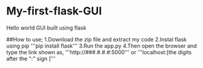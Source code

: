 # My-first-flask-GUI
Hello world GUI built using flask

##How to use;
1.Download the zip file  and extract my code
2.Instal flask using pip
  '''pip install flask'''
3.Run the app.py
4.Then open the browser and type the link shown as,
'''http://###.#.#.#:5000'''
or
'''localhost:[the digits after the ":" sign ]'''
